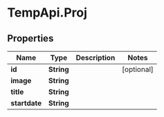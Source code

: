 # TempApi.Proj

## Properties

Name | Type | Description | Notes
------------ | ------------- | ------------- | -------------
**id** | **String** |  | [optional] 
**image** | **String** |  | 
**title** | **String** |  | 
**startdate** | **String** |  | 


